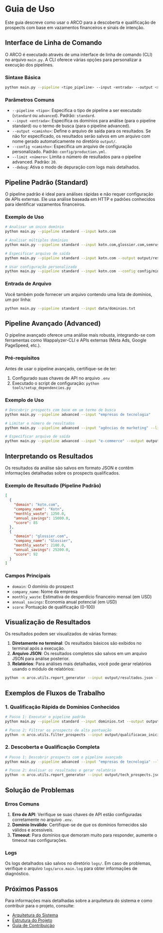 # Guia de Uso

Este guia descreve como usar o ARCO para a descoberta e qualificação de prospects com base em vazamentos financeiros e sinais de intenção.

## Interface de Linha de Comando

O ARCO é executado através de uma interface de linha de comando (CLI) no arquivo `main.py`. A CLI oferece várias opções para personalizar a execução dos pipelines.

### Sintaxe Básica

```bash
python main.py --pipeline <tipo_pipeline> --input <entrada> --output <saida> [opções]
```

### Parâmetros Comuns

- `--pipeline <tipo>`: Especifica o tipo de pipeline a ser executado (`standard` ou `advanced`). Padrão: `standard`.
- `--input <entrada>`: Especifica os domínios para análise (para o pipeline standard) ou o termo de busca (para o pipeline advanced).
- `--output <caminho>`: Define o arquivo de saída para os resultados. Se não for especificado, os resultados serão salvos em um arquivo com nome gerado automaticamente no diretório `output/`.
- `--config <caminho>`: Especifica um arquivo de configuração personalizado. Padrão: `config/production.yml`.
- `--limit <número>`: Limita o número de resultados para o pipeline advanced. Padrão: `20`.
- `--debug`: Ativa o modo de depuração com logs mais detalhados.

## Pipeline Padrão (Standard)

O pipeline padrão é ideal para análises rápidas e não requer configuração de APIs externas. Ele usa análise baseada em HTTP e padrões conhecidos para identificar vazamentos financeiros.

### Exemplo de Uso

```bash
# Analisar um único domínio
python main.py --pipeline standard --input kotn.com

# Analisar múltiplos domínios
python main.py --pipeline standard --input kotn.com,glossier.com,semrush.com

# Especificar arquivo de saída
python main.py --pipeline standard --input kotn.com --output output/resultados.json

# Usar configuração personalizada
python main.py --pipeline standard --input kotn.com --config config/minha_config.yml
```

### Entrada de Arquivo

Você também pode fornecer um arquivo contendo uma lista de domínios, um por linha:

```bash
python main.py --pipeline standard --input data/dominios.txt
```

## Pipeline Avançado (Advanced)

O pipeline avançado oferece uma análise mais robusta, integrando-se com ferramentas como Wappalyzer-CLI e APIs externas (Meta Ads, Google PageSpeed, etc.).

### Pré-requisitos

Antes de usar o pipeline avançado, certifique-se de ter:

1. Configurado suas chaves de API no arquivo `.env`
2. Executado o script de configuração: `python tools/setup_dependencies.py`

### Exemplo de Uso

```bash
# Descobrir prospects com base em um termo de busca
python main.py --pipeline advanced --input "empresas de tecnologia"

# Limitar o número de resultados
python main.py --pipeline advanced --input "agências de marketing" --limit 10

# Especificar arquivo de saída
python main.py --pipeline advanced --input "e-commerce" --output output/ecommerce_prospects.json
```

## Interpretando os Resultados

Os resultados da análise são salvos em formato JSON e contêm informações detalhadas sobre os prospects qualificados.

### Exemplo de Resultado (Pipeline Padrão)

```json
[
  {
    "domain": "kotn.com",
    "company_name": "Kotn",
    "monthly_waste": 1250.0,
    "annual_savings": 15000.0,
    "score": 85
  },
  {
    "domain": "glossier.com",
    "company_name": "Glossier",
    "monthly_waste": 2100.0,
    "annual_savings": 25200.0,
    "score": 92
  }
]
```

### Campos Principais

- `domain`: O domínio do prospect
- `company_name`: Nome da empresa
- `monthly_waste`: Estimativa de desperdício financeiro mensal (em USD)
- `annual_savings`: Economia anual potencial (em USD)
- `score`: Pontuação de qualificação (0-100)

## Visualização de Resultados

Os resultados podem ser visualizados de várias formas:

1. **Diretamente no terminal**: Os resultados básicos são exibidos no terminal após a execução.
2. **Arquivo JSON**: Os resultados completos são salvos em um arquivo JSON para análise posterior.
3. **Relatórios**: Para análises mais detalhadas, você pode gerar relatórios usando o módulo de relatórios:

```bash
python -m arco.utils.report_generator --input output/resultados.json --format markdown
```

## Exemplos de Fluxos de Trabalho

### 1. Qualificação Rápida de Domínios Conhecidos

```bash
# Passo 1: Executar o pipeline padrão
python main.py --pipeline standard --input dominios.txt --output output/qualificacao_inicial.json

# Passo 2: Filtrar os prospects de alta pontuação
python -m arco.utils.filter_prospects --input output/qualificacao_inicial.json --min-score 70 --output output/prospects_premium.json
```

### 2. Descoberta e Qualificação Completa

```bash
# Passo 1: Descobrir prospects com o pipeline avançado
python main.py --pipeline advanced --input "empresas de tecnologia" --limit 50 --output output/tech_prospects.json

# Passo 2: Analisar os resultados e gerar relatório
python -m arco.utils.report_generator --input output/tech_prospects.json --format markdown --output output/relatorio_tech.md
```

## Solução de Problemas

### Erros Comuns

1. **Erro de API**: Verifique se suas chaves de API estão configuradas corretamente no arquivo `.env`.
2. **Domínio Inválido**: Certifique-se de que os domínios fornecidos são válidos e acessíveis.
3. **Timeout**: Para domínios que demoram muito para responder, aumente o timeout nas configurações.

### Logs

Os logs detalhados são salvos no diretório `logs/`. Em caso de problemas, verifique o arquivo `logs/arco.main.log` para obter informações de diagnóstico.

## Próximos Passos

Para informações mais detalhadas sobre a arquitetura do sistema e como contribuir para o projeto, consulte:

- [Arquitetura do Sistema](architecture.md)
- [Estrutura do Projeto](project_structure.md)
- [Guia de Contribuição](contributing.md)
